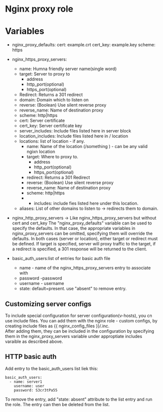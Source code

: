 # Nginx proxy role

# Variables

-  nginx_proxy_defaults:
    cert: example.crt
    cert_key: example.key
    scheme: https

-  nginx_https_proxy_servers:
    - name: Humna friendly server name(single word)
    - target: Server to proxy to
      - address
      - http_port(optional)
      - https_port(optional)
    - Redirect: Returns a 301 redirect
    - domain: Domain which to listen on
    - reverse: (Boolean) Use silent reverse proxy
    - reverse_name: Name of destination proxy
    - scheme: http|https
    - cert: Server certificate
    - cert_key: Server certificate key
    - server_includes: Include files listed here in server block
    - location_includes: Include files listed here in / location
    - locations: list of location - if any.
      - name: Name of the location (/something ) - can be any valid ngixn location
      - target: Where to proxy to.
        - address
        - http_port(optional)
        - https_port(optional)
      - redirect: Returns a 301 Redirect
      - reverse: (Boolean) Use silent reverse proxy
      - reverse_name: Name of destination proxy
      - scheme: http|https
      - - includes: include fies listed here under this location.
    - aliases: List of other domains to listen to -> redirects them to domain.

- nginx_http_proxy_servers -> Like nginx_https_proxy_servers but without cert and cert_key
The "nginx_proxy_defaults" variable can be used to specify the defaults.
In that case, the appropriate variables in nginx_proxy_servers can be omitted,
specifying them will override the defaults.
In both cases (server or location), either target or redirect must be defined.
If target is specified, server will proxy traffic to the target, if a redirect
is specified, a 301 response will be returned to the client.

- basic_auth_users:list of entries for basic auth file
  - name - name of the nginx_https_proxy_servers entry to associate with
  - password -password
  - username - username
  - state: default=present. use "absent" to remove entry.

## Customizing server configs
To include special configuration for server configuration(v-hosts), you cn use include files. You can add them with the nginx role - custom configs, by creating include files as {{ nginx_config_files }}/<filename>.inc.  
After adding them, they can be included in the configuration by specifying them in the nginx_proxy_servers variable under approptiate includes varaible as described above.


## HTTP basic auth
Add entry to the basic_auth_users list liek this:
```
basic_auth_users:
  - name: server1
    username: user
    password: S3cr3tPa55
```
To remove the entry, add "state: absent" attribute to the list entry and run the role.
The entry can then be deleted from the list.
